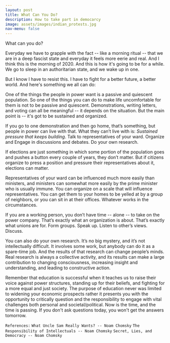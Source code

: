 ```yaml
---
layout: post
title: What Can You Do?
description: How to take part in democarcy
image: assets/images/indian_protests.jpg
nav-menu: false
---
```


What can you do?

Everyday we have to grapple with the fact -- like a morning ritual -- that we are in a deep fascist state and everyday it feels more eerie and real. And I think this is the morning of 2020. And this is how it's going to be for a while. We go to sleep in an authoritarian state, and we wake up in one. 

But I know I have to resist this. I have to fight for a better future, a better world. And here's something we all can do:

One of the things the people in power want is a passive and quiescent population. So one of the things you can do to make life uncomfortable for them is not to be passive and quiescent. Demonstrations, writing letters, and voting can all be meaningful -- it depends on the situation. But the main point is -- it's got to be sustained and organized. 

If you go to one demonstration and then go home, that’s something, but people in power can live with that. What they can’t live with is: _Sustained pressure that keeps building_. Talk to representatives of your ward. Organize and Engage in discussions and debates. Do your own research.

If elections are just something in which some portion of the population goes and pushes a button every couple of years, they don’t matter. But if citizens organize to press a position and pressure their representatives about it, elections can matter. 

Representatives of your ward can be influenced much more easily than ministers, and ministers can somewhat more easily by the prime minister who is usually immune. You can organize on a scale that will influence representatives. You can get them to your homes to be yelled at by a group of neighbors, or you can sit in at their offices. Whatever works in the circumstances. 

If you are a working person, you don’t have time -- alone -- to take on the power company. That’s exactly what an organization is about. That’s exactly what unions are for. Form groups. Speak up. Listen to other’s views. Discuss. 

You can also do your own research. It’s no big mystery, and it’s not intellectually difficult. It involves some work, but anybody can do it as a spare-time job. And the results of that research can change people’s minds. Real research is always a collective activity, and its results can make a large contribution to changing consciousness, increasing insight and understanding, and leading to constructive action.  

Remember that education is successful when it teaches us to raise their voice against power structures, standing up for their beliefs, and fighting for a more equal and just society. The purpose of education never was limited to widening your economic prospects rather it presents you with the opportunity to critically question and the responsibility to engage with vital challenges both personal and societal/political. Now is the time, and the time is passing. If you don't ask questions today, you won't get the answers tomorrow. 



```References:```
```What Uncle Sam Really Wants? -- Noam Chomsky```
```The Responsibility of Intellectuals -- Noam Chomsky```
```Secret, Lies, and Democracy -- Noam Chomsky```
